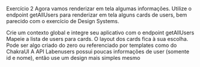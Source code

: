 Exercício 2
Agora vamos renderizar em tela algumas informações.
Utilize o endpoint getAllUsers para renderizar em tela alguns cards de users, bem parecido com o exercício de Design Systems.

Crie um contexto global e integre seu aplicativo com o endpoint getAllUsers
Mapeie a lista de users para cards. O layout dos cards fica à sua escolha. Pode ser algo criado do zero ou referenciado por templates como do ChakraUI
A API Labenusers possui poucas informações de user (somente id e nome), então use um design mais simples mesmo